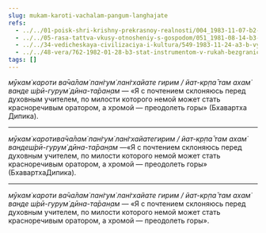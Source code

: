```yaml
---
slug: mukam-karoti-vachalam-pangum-langhajate
refs:
  - ../../01-poisk-shri-krishny-prekrasnoy-realnosti/004_1983-11-07-b2-c_sridharmj_poisk_shri_krishny-vysochajshaja_potrebnost_i_cel_vsego_chelovechestva.md
  - ../../05-rasa-tattva-vkusy-otnosheniy-s-gospodom/051_1981-08-14-b3-c1_sridharmj_madhura-rasa-iznachalnaja_i_osnovopolagajushhaja.md
  - ../../34-vedicheskaya-civilizaciya-i-kultura/549-1983-11-24-a3-b-vysshaya-shkola-teizma.md
  - ../../48-vera/762-1982-01-28-b3-stat-instrumentom-v-rukah-bezgranichnogo.md
tags: []
---
```


*мӯкам̇ кароти ва̄ча̄лам̇ пан̇гум̇ лан̇гхайате гирим / йат-кр̣па̄ там ахам̇ ванде ш́рӣ-гурум̇ дӣна-та̄ран̣ам* — «Я с почтением склоняюсь перед духовным учителем, по милости которого немой может стать красноречивым оратором, а хромой — преодолеть горы» (Бхавартха Дипика).

---

*мӯкам̇ каротива̄ча̄лам̇ пан̇гум̇ лан̇гхайатегирим / йат-кр̣па̄ там ахам̇ вандеш́рӣ-гурум̇ дӣна-та̄ран̣ам* —«Я с почтением склоняюсь перед духовным учителем, по милости которого немой может стать красноречивым оратором, а хромой — преодолеть горы» (БхавартхаДипика).

---

*мӯкам̇ кароти ва̄ча̄лам̇ пан̇гум̇ лан̇гхайате гирим / йат-кр̣па̄ там ахам̇ ванде ш́рӣ-гурум̇ дӣна-та̄ран̣ам* — «Я с почтением склоняюсь перед духовным учителем, по милости которого немой может стать красноречивым оратором, а хромой — преодолеть горы».
